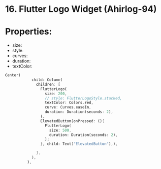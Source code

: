 # 16. Flutter Logo Widget (Ahirlog-94)

# Properties:

- size:
- style:
- curves:
- duration:
- textColor:

```dart
Center(
            child: Column(
              children: [
                FlutterLogo(
                  size: 200,
                  // style: FlutterLogoStyle.stacked,
                  textColor: Colors.red,
                  curve: Curves.easeIn,
                  duration: Duration(seconds: 2),
                ),
                ElevatedButton(onPressed: (){
                  FlutterLogo(
                    size: 500,
                    duration: Duration(seconds: 2),
                  );
                }, child: Text("ElevatedButton"),),

              ],
            ),
          ),
```